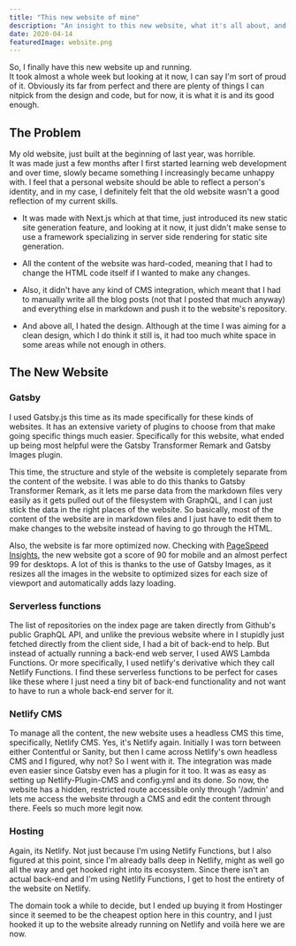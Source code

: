 ```yaml
---
title: "This new website of mine"
description: "An insight to this new website, what it's all about, and what I used to actually make the site."
date: 2020-04-14
featuredImage: website.png
---
```


So, I finally have this new website up and running.  
It took almost a whole week but looking at it now, I can say I'm sort of proud of it. Obviously its far from perfect and there are plenty of things I can nitpick from the design and code, but for now, it is what it is and its good enough.

## The Problem

My old website, just built at the beginning of last year, was horrible.  
It was made just a few months after I first started learning web development and over time, slowly became something I increasingly became unhappy with. I feel that a personal website should be able to reflect a person's identity, and in my case, I definitely felt that the old website wasn't a good reflection of my current skills.

- It was made with Next.js which at that time, just introduced its new static site generation feature, and looking at it now, it just didn't make sense to use a framework specializing in server side rendering for static site generation.

- All the content of the website was hard-coded, meaning that I had to change the HTML code itself if I wanted to make any changes.

- Also, it didn't have any kind of CMS integration, which meant that I had to manually write all the blog posts (not that I posted that much anyway) and everything else in markdown and push it to the website's repository.

- And above all, I hated the design. Although at the time I was aiming for a clean design, which I do think it still is, it had too much white space in some areas while not enough in others.

## The New Website

### Gatsby

I used Gatsby.js this time as its made specifically for these kinds of websites. It has an extensive variety of plugins to choose from that make going specific things much easier. Specifically for this website, what ended up being most helpful were the Gatsby Transformer Remark and Gatsby Images plugin.

This time, the structure and style of the website is completely separate from the content of the website. I was able to do this thanks to Gatsby Transformer Remark, as it lets me parse data from the markdown files very easily as it gets pulled out of the filesystem with GraphQL, and I can just stick the data in the right places of the website. So basically, most of the content of the website are in markdown files and I just have to edit them to make changes to the website instead of having to go through the HTML.

Also, the website is far more optimized now. Checking with [PageSpeed Insights](https://developers.google.com/speed/pagespeed/insights/), the new website got a score of 90 for mobile and an almost perfect 99 for desktops. A lot of this is thanks to the use of Gatsby Images, as it resizes all the images in the website to optimized sizes for each size of viewport and automatically adds lazy loading.

### Serverless functions

The list of repositories on the index page are taken directly from Github's public GraphQL API, and unlike the previous website where in I stupidly just fetched directly from the client side, I had a bit of back-end to help. But instead of actually running a back-end web server, I used AWS Lambda Functions. Or more specifically, I used netlify's derivative which they call Netlify Functions. I find these serverless functions to be perfect for cases like these where I just need a tiny bit of back-end functionality and not want to have to run a whole back-end server for it.

### Netlify CMS

To manage all the content, the new website uses a headless CMS this time, specifically, Netlify CMS. Yes, it's Netlify again. Initially I was torn between either Contentful or Sanity, but then I came across Netlify's own headless CMS and I figured, why not? So I went with it. The integration was made even easier since Gatsby even has a plugin for it too. It was as easy as setting up Netlify-Plugin-CMS and config.yml and its done. So now, the website has a hidden, restricted route accessible only through '/admin' and lets me access the website through a CMS and edit the content through there. Feels so much more legit now.

### Hosting

Again, its Netlify. Not just because I'm using Netlify Functions, but I also figured at this point, since I'm already balls deep in Netlify, might as well go all the way and get hooked right into its ecosystem. Since there isn't an actual back-end and I'm using Netlify Functions, I get to host the entirety of the website on Netlify.

The domain took a while to decide, but I ended up buying it from Hostinger since it seemed to be the cheapest option here in this country, and I just hooked it up to the website already running on Netlify and voilà here we are now.
